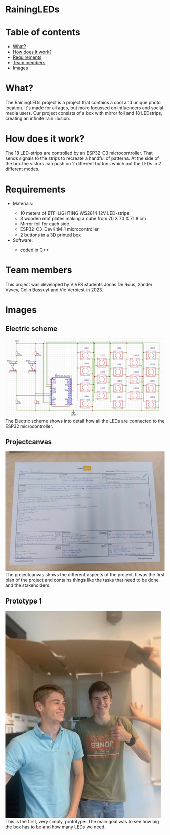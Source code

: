 # RainingLEDs
<h1>Table of contents</h1>
<ul>
    <li><a href="#what">What?</a></li>
    <li><a href="#how">How does it work?</a></li>
    <li><a href="#required">Requirements</a></li>
    <li><a href="#members">Team members</a></li>
    <li><a href="#Images">Images</a></li>
</ul>
<h1 id="what">What?</h1>
<p>The RainingLEDs project is a project that contains a cool and unique photo location. It's made for all ages, but more focussed on influencers and social media users. Our project consists of a box with mirror foil and 18 LEDstrips, creating an infinite rain illusion.
</p>
<h1 id="how">How does it work?</h1>
<p>The 18 LED-strips are controlled by an ESP32-C3 microcontroller. That sends signals to the strips to recreate a handful of patterns. At the side of the box the vistors can push on 2 different buttons which put the LEDs in 2 different modes.</p>
<h1 id="required">Requirements</h1>
<ul>
    <li>Materials:</li>
    <ul>
        <li>10 meters of BTF-LIGHTING WS2814 12V LED-strips</li>
        <li>3 wooden mbf plates making a cube from 70 X 70 X 71.8 cm</li>
        <li>Mirror foil for each side</li>
        <li>ESP32-C3-DevKitM-1 microcontroller</li>
        <li>2 buttons in a 3D printed box</li>
    </ul>
    <li>Software:</li>
    <ul>
    <li>coded in C++</li>
    </ul>
</ul>
<h1 id="members">Team members</h1>
<p>This project was developed by VIVES students Jonas De Rous, Xander Vyvey, Colin Bossuyt and Vic Verbiest in 2023.</p>
<h1>Images</h1>
<h2>Electric scheme</h2>  
<img src="src/elektrisch_schema.PNG" alt="elektrisch schema">
<figcaption>The Electric scheme shows into detail how all the LEDs are connected to the ESP32 microcontroller.</figcaption>
<h2>Projectcanvas</h2>
<img src="src/schema.jpg" alt="Projectcanvas" style="transform: rotate(deg);" />
<figcaption>The projectcanvas shows the different aspects of the project. It was the first plan of the project and contains things like the tasks that need to be done and the stakeholders.</figcaption>
<h2>Prototype 1</h2>
<img src="src/Prototype.jpg" alt="Prototype 1"/>
<figcaption>This is the first, very simply, prototype. The main goal was to see how big the box has to be and how many LEDs we need.</figcaption>
